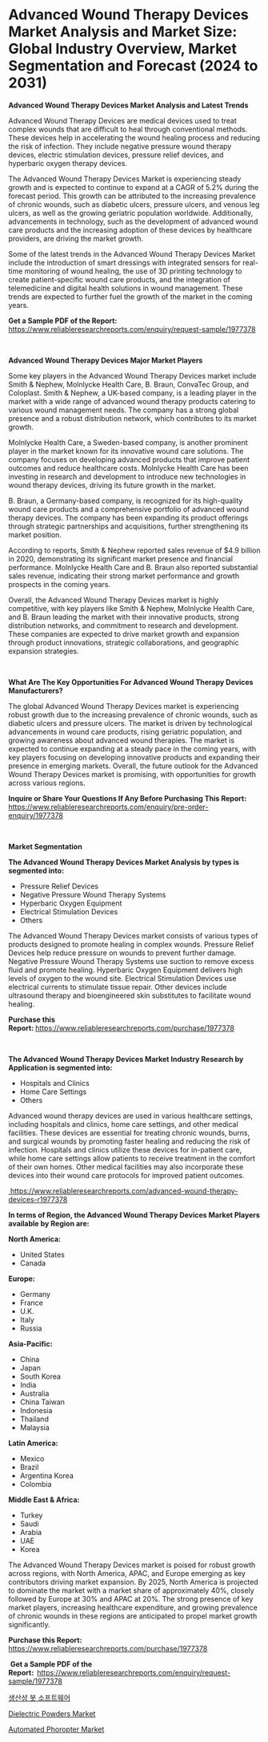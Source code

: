 <p><h1>Advanced Wound Therapy Devices Market Analysis and Market Size: Global Industry Overview, Market Segmentation and Forecast (2024 to 2031)</h1></p><p><strong>Advanced Wound Therapy Devices Market Analysis and Latest Trends</strong></p>
<p><p>Advanced Wound Therapy Devices are medical devices used to treat complex wounds that are difficult to heal through conventional methods. These devices help in accelerating the wound healing process and reducing the risk of infection. They include negative pressure wound therapy devices, electric stimulation devices, pressure relief devices, and hyperbaric oxygen therapy devices.</p><p>The Advanced Wound Therapy Devices Market is experiencing steady growth and is expected to continue to expand at a CAGR of 5.2% during the forecast period. This growth can be attributed to the increasing prevalence of chronic wounds, such as diabetic ulcers, pressure ulcers, and venous leg ulcers, as well as the growing geriatric population worldwide. Additionally, advancements in technology, such as the development of advanced wound care products and the increasing adoption of these devices by healthcare providers, are driving the market growth.</p><p>Some of the latest trends in the Advanced Wound Therapy Devices Market include the introduction of smart dressings with integrated sensors for real-time monitoring of wound healing, the use of 3D printing technology to create patient-specific wound care products, and the integration of telemedicine and digital health solutions in wound management. These trends are expected to further fuel the growth of the market in the coming years.</p></p>
<p><strong>Get a Sample PDF of the Report:&nbsp;</strong> <a href="https://www.reliableresearchreports.com/enquiry/request-sample/1977378">https://www.reliableresearchreports.com/enquiry/request-sample/1977378</a></p>
<p>&nbsp;</p>
<p><strong>Advanced Wound Therapy Devices Major Market Players</strong></p>
<p><p>Some key players in the Advanced Wound Therapy Devices market include Smith & Nephew, Molnlycke Health Care, B. Braun, ConvaTec Group, and Coloplast. Smith & Nephew, a UK-based company, is a leading player in the market with a wide range of advanced wound therapy products catering to various wound management needs. The company has a strong global presence and a robust distribution network, which contributes to its market growth.</p><p>Molnlycke Health Care, a Sweden-based company, is another prominent player in the market known for its innovative wound care solutions. The company focuses on developing advanced products that improve patient outcomes and reduce healthcare costs. Molnlycke Health Care has been investing in research and development to introduce new technologies in wound therapy devices, driving its future growth in the market.</p><p>B. Braun, a Germany-based company, is recognized for its high-quality wound care products and a comprehensive portfolio of advanced wound therapy devices. The company has been expanding its product offerings through strategic partnerships and acquisitions, further strengthening its market position.</p><p>According to reports, Smith & Nephew reported sales revenue of $4.9 billion in 2020, demonstrating its significant market presence and financial performance. Molnlycke Health Care and B. Braun also reported substantial sales revenue, indicating their strong market performance and growth prospects in the coming years.</p><p>Overall, the Advanced Wound Therapy Devices market is highly competitive, with key players like Smith & Nephew, Molnlycke Health Care, and B. Braun leading the market with their innovative products, strong distribution networks, and commitment to research and development. These companies are expected to drive market growth and expansion through product innovations, strategic collaborations, and geographic expansion strategies.</p></p>
<p>&nbsp;</p>
<p><strong>What Are The Key Opportunities For Advanced Wound Therapy Devices Manufacturers?</strong></p>
<p><p>The global Advanced Wound Therapy Devices market is experiencing robust growth due to the increasing prevalence of chronic wounds, such as diabetic ulcers and pressure ulcers. The market is driven by technological advancements in wound care products, rising geriatric population, and growing awareness about advanced wound therapies. The market is expected to continue expanding at a steady pace in the coming years, with key players focusing on developing innovative products and expanding their presence in emerging markets. Overall, the future outlook for the Advanced Wound Therapy Devices market is promising, with opportunities for growth across various regions.</p></p>
<p><strong>Inquire or Share Your Questions If Any Before Purchasing This Report:</strong> <a href="https://www.reliableresearchreports.com/enquiry/pre-order-enquiry/1977378">https://www.reliableresearchreports.com/enquiry/pre-order-enquiry/1977378</a></p>
<p>&nbsp;</p>
<p><strong>Market Segmentation</strong></p>
<p><strong>The Advanced Wound Therapy Devices Market Analysis by types is segmented into:</strong></p>
<p><ul><li>Pressure Relief Devices</li><li>Negative Pressure Wound Therapy Systems</li><li>Hyperbaric Oxygen Equipment</li><li>Electrical Stimulation Devices</li><li>Others</li></ul></p>
<p><p>The Advanced Wound Therapy Devices market consists of various types of products designed to promote healing in complex wounds. Pressure Relief Devices help reduce pressure on wounds to prevent further damage. Negative Pressure Wound Therapy Systems use suction to remove excess fluid and promote healing. Hyperbaric Oxygen Equipment delivers high levels of oxygen to the wound site. Electrical Stimulation Devices use electrical currents to stimulate tissue repair. Other devices include ultrasound therapy and bioengineered skin substitutes to facilitate wound healing.</p></p>
<p><strong>Purchase this Report:&nbsp;</strong><a href="https://www.reliableresearchreports.com/purchase/1977378">https://www.reliableresearchreports.com/purchase/1977378</a></p>
<p>&nbsp;</p>
<p><strong>The Advanced Wound Therapy Devices Market Industry Research by Application is segmented into:</strong></p>
<p><ul><li>Hospitals and Clinics</li><li>Home Care Settings</li><li>Others</li></ul></p>
<p><p>Advanced wound therapy devices are used in various healthcare settings, including hospitals and clinics, home care settings, and other medical facilities. These devices are essential for treating chronic wounds, burns, and surgical wounds by promoting faster healing and reducing the risk of infection. Hospitals and clinics utilize these devices for in-patient care, while home care settings allow patients to receive treatment in the comfort of their own homes. Other medical facilities may also incorporate these devices into their wound care protocols for improved patient outcomes.</p></p>
<p><a href="https://www.reliableresearchreports.com/advanced-wound-therapy-devices-r1977378">&nbsp;https://www.reliableresearchreports.com/advanced-wound-therapy-devices-r1977378</a></p>
<p><strong>In terms of Region, the Advanced Wound Therapy Devices Market Players available by Region are:</strong></p>
<p>
    <p> <strong> North America: </strong>
        <ul>
            <li>United States</li>
            <li>Canada</li>
        </ul>
        </p> 
    <p> <strong> Europe: </strong>
        <ul>
            <li>Germany</li>
            <li>France</li>
            <li>U.K.</li>
            <li>Italy</li>
            <li>Russia</li>
        </ul>
        </p> 
    <p> <strong> Asia-Pacific: </strong>
        <ul>
            <li>China</li>
            <li>Japan</li>
            <li>South Korea</li>
            <li>India</li>
            <li>Australia</li>
            <li>China Taiwan</li>
            <li>Indonesia</li>
            <li>Thailand</li>
            <li>Malaysia</li>
        </ul>
        </p> 
    <p> <strong> Latin America: </strong>
        <ul>
            <li>Mexico</li>
            <li>Brazil</li>
            <li>Argentina Korea</li>
            <li>Colombia</li>
        </ul>
        </p> 
    <p> <strong> Middle East & Africa: </strong>
        <ul>
            <li>Turkey</li>
            <li>Saudi</li>
            <li>Arabia</li>
            <li>UAE</li>
            <li>Korea</li>
        </ul>
    </p>
    </p>
<p><p>The Advanced Wound Therapy Devices market is poised for robust growth across regions, with North America, APAC, and Europe emerging as key contributors driving market expansion. By 2025, North America is projected to dominate the market with a market share of approximately 40%, closely followed by Europe at 30% and APAC at 20%. The strong presence of key market players, increasing healthcare expenditure, and growing prevalence of chronic wounds in these regions are anticipated to propel market growth significantly.</p></p>
<p><strong>Purchase this Report: </strong><a href="https://www.reliableresearchreports.com/purchase/1977378">https://www.reliableresearchreports.com/purchase/1977378</a></p>
<p>&nbsp;<strong>Get a Sample PDF of the Report:&nbsp;&nbsp;</strong><a href="https://www.reliableresearchreports.com/enquiry/request-sample/1977378">https://www.reliableresearchreports.com/enquiry/request-sample/1977378</a></p>
<p><strong></strong></p>
<p><p><a href="https://github.com/vss5505pa7z1p/Market-Research-Report-List-2/blob/main/958055246232.md">생산성 봇 소프트웨어</a></p><p><a href="https://issuu.com/reportprime-2/docs/dielectric-powders-market-size-2030.pptx">Dielectric Powders Market</a></p><p><a href="https://github.com/sofayahoo2023/Market-Research-Report-List-4/blob/main/automated-phoropter-market.md">Automated Phoropter Market</a></p></p>